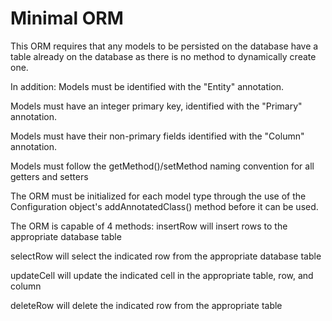 # Minimal ORM

This ORM requires that any models to be persisted on the database have a table already on the database as there is no method to dynamically create one.

In addition:
  Models must be identified with the "Entity" annotation.
  
  Models must have an integer primary key, identified with the "Primary" annotation.
  
  Models must have their non-primary fields identified with the "Column" annotation.  
  
  Models must follow the getMethod()/setMethod naming convention for all getters and setters
 
The ORM must be initialized for each model type through the use of the Configuration object's addAnnotatedClass() method before it can be used.

The ORM is capable of 4 methods:
  insertRow will insert rows to the appropriate database table 
  
  selectRow will select the indicated row from the appropriate database table
  
  updateCell will update the indicated cell in the appropriate table, row, and column 
  
  deleteRow will delete the indicated row from the appropriate table
